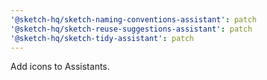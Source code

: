 ```yaml
---
'@sketch-hq/sketch-naming-conventions-assistant': patch
'@sketch-hq/sketch-reuse-suggestions-assistant': patch
'@sketch-hq/sketch-tidy-assistant': patch
---
```


Add icons to Assistants.
